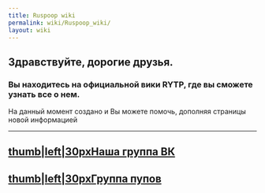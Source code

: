 ```yaml
---
title: Ruspoop wiki
permalink: wiki/Ruspoop_wiki/
layout: wiki
---
```


<mainpage-leftcolumn-start/>

## **Здравствуйте, дорогие друзья.**

### Вы находитесь на официальной вики RYTP, где вы сможете узнать все о нем.

На данный момент создано [](Служебная:Allpages "wikilink") и Вы можете
помочь, дополняя страницы новой информацией

------------------------------------------------------------------------

<mainpage-endcolumn/> <mainpage-rightcolumn-start/>

## [thumb\|left\|30px](Файл:Vk_icon-icons.com_66681.png "wikilink")[Наша группа ВК](https://vk.com/ruspoopwiki)

## [thumb\|left\|30px](Файл:Vk_icon-icons.com_66681.png "wikilink")[Группа пупов](https://vk.com/russianpoop)

<mainpage-endcolumn/>
